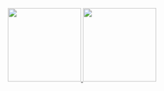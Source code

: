 <div align="center">
  <a href="https://github.com/xgrece">
    <img height="150em" src="https://github-readme-stats.vercel.app/api?username=xgrece&show_icons=true&title_color=4F8CC9&text_color=9f9f9f&bg_color=00000000&hide_border=true&icon_color=4F8CC9&hide_title=true&count_private=true" />
    <img height="150em" src="https://github-readme-stats.vercel.app/api/top-langs/?username=xgrece&layout=compact&show_icons=true&title_color=4F8CC9&text_color=9f9f9f&bg_color=00000000&hide_border=true&icon_color=4F8CC9&count_private=true" />
  </a>
  <p align="center">
    <a href="https://github.com/xgrece"></a>
  </p>
</div>


